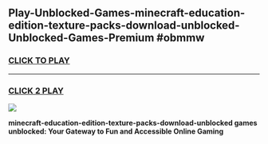 
## Play-Unblocked-Games-minecraft-education-edition-texture-packs-download-unblocked-Unblocked-Games-Premium #obmmw
<h3>
<a href="https://premium.freeplayer.one?title=minecraft-education-edition-texture-packs-download-unblocked&ref=12M">CLICK TO PLAY</a></h3>
<hr>

<h3>
<a href="https://premium.freeplayer.one?title=minecraft-education-edition-texture-packs-download-unblocked&ref=12M">CLICK 2 PLAY</a>
  
</h3>

<a href="https://premium.freeplayer.one?title=minecraft-education-edition-texture-packs-download-unblocked&ref=12M"><img src="https://clearcache.store/games.png"></a>


**minecraft-education-edition-texture-packs-download-unblocked games unblocked: Your Gateway to Fun and Accessible Online Gaming**
